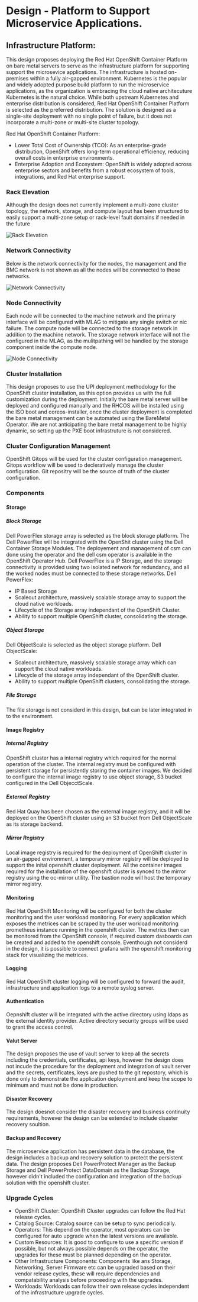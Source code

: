 # Design - Platform to Support Microservice Applications.

## Infrastructure Platform:
This design proposes deploying the Red Hat OpenShift Container Platform on bare metal servers to serve as the infrastructure platform for supporting support the microsevice applications. The infrastructure is hosted on-premises within a fully air-gapped environment. Kubernetes is the popular and widely adopted purpose build platform to run the microservice applications, as the organization is embracing the cloud native architecuture Kubernetes is the natural choice. While both upstream Kubernetes and enterprise distribution is considered, Red Hat OpenShift Container Platform is selected as the preferred distribution. The solution is designed as a single-site deployment with no single point of failure, but it does not incorporate a multi-zone or multi-site cluster topology.

Red Hat OpenShift Container Platform:
* Lower Total Cost of Ownership (TCO): As an enterprise-grade distribution, OpenShift offers long-term operational efficiency, reducing overall costs in enterprise environments.
* Enterprise Adoption and Ecosystem: OpenShift is widely adopted across enterprise sectors and benefits from a robust ecosystem of tools, integrations, and Red Hat enterprise support.

### Rack Elevation
Although the design does not currently implement a multi-zone cluster topology, the network, storage, and compute layout has been structured to easily support a multi-zone setup or rack-level fault domains if needed in the future

![Rack Elevation](https://github.com/user-attachments/assets/abc3c592-330b-4574-8e75-16f98da54d4f)

### Network Connectivity
Below is the network connectivity for the nodes, the management and the BMC network is not shown as all the nodes will be connnected to those networks.

![Network Connectivity](https://github.com/user-attachments/assets/837d00d2-30f4-4339-8226-67b5ee45d81d)

### Node Connectivity
Each node will be connected to the machine network and the primary interface will be configured with MLAG to mitigate any single switch or nic failure. The compute node will be connected to the storage network in addition to the machine network. The storage network interface will not the configured in the MLAG, as the mulitpathing will be handled by the storage component inside the compute node.

![Node Connectivity](https://github.com/user-attachments/assets/7b70dce3-61e5-4ae4-8184-4dc40e6da1a7)

### Cluster Installation
This design proposes to use the UPI deployment methodology for the OpenShift cluster installation, as this option provides us with the full customization during the deployment. Initially the bare metal server will be deployed and configured manually and the RHCOS will be installed using the ISO boot and coreos-installer, once the cluster deployment is completed the bare metal management can be automated using the BareMetal Operator. We are not anticipating the bare metal management to be highly dynamic, so setting up the PXE boot infrastruture is not considered.

### Cluster Configuration Management
OpenShift Gitops will be used for the cluster configuration management. Gitops workflow will be used to decleratively manage the cluster configuration. Git repositry will be the source of truth of the cluster configuration.

### Components

#### Storage

##### Block Storage
Dell PowerFlex storage array is selected as the block storage platform. The Dell PowerFlex will be integrated with the OpenShit cluster using the Dell Container Storage Modules. The deployement and management of csm can done using the operator and the dell csm operator is available in the OpenShift Operator Hub.
Dell PowerFlex is a IP Storage, and the storage connectivity is provided using two isolated network for redundancy, and all the worked nodes must be connected to these storage networks.
Dell PowerFlex:
* IP Based Storage
* Scaleout architecture, massively scalable storage array to support the cloud native workloads.
* Lifecycle of the Storage array independant of the OpenShift Cluster.
* Ability to support multiple OpenShift cluster, consolidating the storage.

##### Object Storage
Dell ObjectScale is selected as the object storage platform.
Dell ObjectScale:
* Scaleout architecture, massively scalable storage array which can support the cloud native workloads.
* Lifecycle of the storage array independant of the OpenShift cluster.
* Ability to support multiple OpenShift clusters, consolidating the storage.

##### File Storage
The file storage is not considerd in this design, but can be later integrated in to the environment.

#### Image Registry

##### Internal Registry
OpenShift cluster has a internal registry which required for the normal operation of the cluster. The internal registry must be configured with persistent storage for persistently storing the container images. We decided to configure the internal image registry to use object storage, S3 bucket configured in the Dell ObjecctScale.

##### External Registry
Red Hat Quay has been chosen as the external image registry, and it will be deployed on the OpenShift cluster using an S3 bucket from Dell ObjectScale as its storage backend. 

##### Mirror Registry
Local image registry is required for the deployment of OpenShift cluster in an air-gapped environment, a temporary mirror registry will be deployed to support the inital openshift cluster deployment. All the container images required for the installation of the openshift cluster is synced to the mirror registry using the oc-mirror utility. The bastion node will host the temporary mirror registry.

#### Monitoring 
Red Hat OpenShift Monitoring will be configured for both the cluster monitoring and the user workload monitoring. For every application which exposes the metrices can be scraped by the user workload monitoring prometheus instance running in the openshift cluster. The metrics then can be monitored from the OpenShift console, if required custom dasboards can be created and added to the openshift console. Eventhough not considerd in the design, it is possible to connect grafana with the openshift monitoring stack for visualizing the metrices.

#### Logging
Red Hat OpenShift cluster logging will be configured to forward the audit, infrastructure and application logs to a remote syslog server.

#### Authentication
Oepnshift cluster will be integrated with the active directory using ldaps as the external identity provider. Active directory security groups will be used to grant the access control.

#### Valut Server
The design proposes the use of vault server to keep all the secrets including the credentials, certificates, api keys, however the design does not incude the procedure for the deployment and integration of vault server and the secrets, certificates, keys are pushed to the git repostory, which is done only to demonstrate the application deployment and keep the scope to minimum and must not be done in production.

#### Disaster Recovery
The design doesnot consider the disaster recovery and business continuity requirements, however the design can be extended to include disaster recovery soultion.

#### Backup and Recovery
The microservice application has persistent data in the database, the design includes a backup and recovery solution to protect the persistent data. The design proposes Dell PowerProtect Manager as the Backup Storage and Dell PowerProtect DataDomain as the Backup Storage, however didn't included the configuration and integration of the backup solution with the openshift cluster.

### Upgrade Cycles

* OpenShift Cluster: OpenShift Cluster upgrades can follow the Red Hat release cycles.
* Catalog Source: Catalog source can be setup to sync periodically.
* Operators: This depend on the operator, most operators can be configured for auto upgrade when the latest versions are available.
* Custom Resources: It is good to configure to use a specific version if possible, but not always possible depends on the operator, the upgrades for these must be planned depending on the operator.
* Other Infrastructure Components: Components like ans Storage, Networking, Server Firmware etc can be upgraded based on their vendor release cycles, these will require dependencies and compatability analysis before proceeding with the upgrades.
* Workloads: Workloads can follow their own release cycles independent of the infrastructure upgrade cycles.


